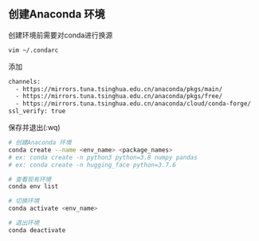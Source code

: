 ## 创建Anaconda 环境

创建环境前需要对conda进行换源

```bash
vim ~/.condarc
```

添加

```bash
channels:
  - https://mirrors.tuna.tsinghua.edu.cn/anaconda/pkgs/main/
  - https://mirrors.tuna.tsinghua.edu.cn/anaconda/pkgs/free/
  - https://mirrors.tuna.tsinghua.edu.cn/anaconda/cloud/conda-forge/
ssl_verify: true
```

保存并退出(:wq)

```bash
# 创建Anaconda 环境
conda create --name <env_name> <package_names>
# ex: conda create -n python3 python=3.8 numpy pandas
# ex: conda create -n hugging_face python=3.7.6

# 查看现有环境
conda env list

# 切换环境
conda activate <env_name>

# 退出环境
conda deactivate
```

